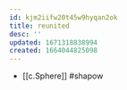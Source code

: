 ```yaml
---
id: kjm2iifw20t45w9hyqan2ok
title: reunited
desc: ''
updated: 1671318838994
created: 1664044825098
---
```


- [[c.Sphere]] #shapow